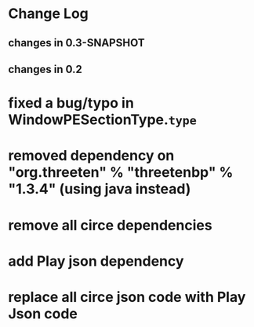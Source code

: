 Change Log
==========

## changes in 0.3-SNAPSHOT  


## changes in 0.2

# fixed a bug/typo in WindowPESectionType.`type`
# removed dependency on "org.threeten" % "threetenbp" % "1.3.4" (using java instead)
# remove all circe dependencies 
# add Play json dependency
# replace all circe json code with Play Json code

 

